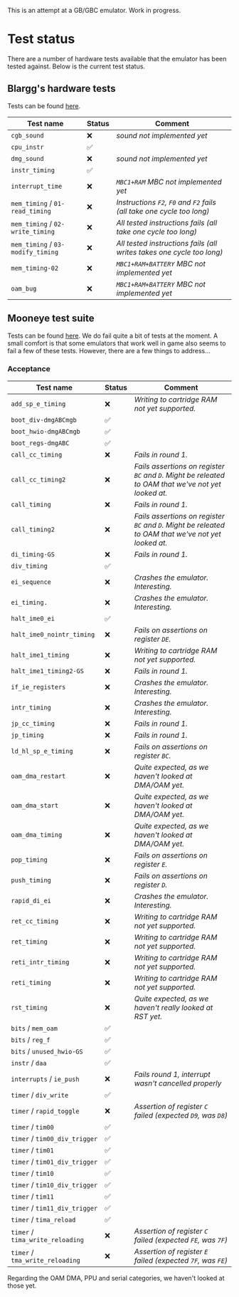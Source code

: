 This is an attempt at a GB/GBC emulator. Work in progress.

# Test status
There are a number of hardware tests available that the emulator has been tested against. Below is the current test status.

## Blargg's hardware tests
Tests can be found [here](https://github.com/retrio/gb-test-roms).

| Test name | Status | Comment |
| ----------- | -------- | --- |
| `cgb_sound` | &#x274c; | *sound not implemented yet*
| `cpu_instr` | &#x2705; |
| `dmg_sound` | &#x274c; | *sound not implemented yet*
| `instr_timing` | &#x2705; |
| `interrupt_time` | &#x274c; | *`MBC1+RAM` MBC not implemented yet*
| `mem_timing` / `01-read_timing` | &#x274c; | *Instructions `F2`, `F0` and `F2` fails (all take one cycle too long)*
| `mem_timing` / `02-write_timing` | &#x274c; | *All tested instructions fails (all take one cycle too long)*
| `mem_timing` / `03-modify_timing` | &#x274c; | *All tested instructions fails (all writes takes one cycle too long)*
| `mem_timing-02` | &#x274c; | *`MBC1+RAM+BATTERY` MBC not implemented yet*
| `oam_bug` | &#x274c; | *`MBC1+RAM+BATTERY` MBC not implemented yet*

## Mooneye test suite
Tests can be found [here](https://github.com/Gekkio/mooneye-test-suite). We do fail quite a bit of tests at the moment. A small comfort is that some emulators that work well in game also seems to fail a few of these tests. However, there are a few things to address...

### Acceptance
| Test name | Status | Comment |
| ----------- | -------- | --- |
| `add_sp_e_timing` | &#x274c; | *Writing to cartridge RAM not yet supported.*
| `boot_div-dmgABCmgb` | &#x2705; |
| `boot_hwio-dmgABCmgb` | &#x2705; |
| `boot_regs-dmgABC` | &#x2705; |
| `call_cc_timing` | &#x274c; | *Fails in round 1.*
| `call_cc_timing2` | &#x274c; | *Fails assertions on register `BC` and `D`. Might be releated to OAM that we've not yet looked at.*
| `call_timing` | &#x274c; | *Fails in round 1.*
| `call_timing2` | &#x274c; | *Fails assertions on register `BC` and `D`. Might be releated to OAM that we've not yet looked at.*
| `di_timing-GS` | &#x274c; | *Fails in round 1.*
| `div_timing` | &#x2705; |
| `ei_sequence` | &#x274c; | *Crashes the emulator. Interesting.*
| `ei_timing.` | &#x274c; | *Crashes the emulator. Interesting.*
| `halt_ime0_ei` | &#x2705; |
| `halt_ime0_nointr_timing` | &#x274c; | *Fails on assertions on register `DE`.*
| `halt_ime1_timing` | &#x274c; | *Writing to cartridge RAM not yet supported.*
| `halt_ime1_timing2-GS` | &#x274c; | *Fails in round 1.*
| `if_ie_registers` | &#x274c; | *Crashes the emulator. Interesting.*
| `intr_timing` | &#x274c; | *Crashes the emulator. Interesting.*
| `jp_cc_timing` | &#x274c; | *Fails in round 1.*
| `jp_timing` | &#x274c; | *Fails in round 1.*
| `ld_hl_sp_e_timing` | &#x274c; | *Fails on assertions on register `BC`.*
| `oam_dma_restart` | &#x274c; | *Quite expected, as we haven't looked at DMA/OAM yet.*
| `oam_dma_start` | &#x274c; | *Quite expected, as we haven't looked at DMA/OAM yet.*
| `oam_dma_timing` | &#x274c; | *Quite expected, as we haven't looked at DMA/OAM yet.*
| `pop_timing` | &#x274c; | *Fails on assertions on register `E`.*
| `push_timing` | &#x274c; | *Fails on assertions on register `D`.*
| `rapid_di_ei` | &#x274c; | *Crashes the emulator. Interesting.*
| `ret_cc_timing` | &#x274c; | *Writing to cartridge RAM not yet supported.*
| `ret_timing` | &#x274c; | *Writing to cartridge RAM not yet supported.*
| `reti_intr_timing` | &#x274c; | *Writing to cartridge RAM not yet supported.*
| `reti_timing` | &#x274c; | *Writing to cartridge RAM not yet supported.*
| `rst_timing` | &#x274c; | *Quite expected, as we haven't really looked at RST yet.*
| `bits` / `mem_oam` | &#x2705; |
| `bits` / `reg_f` | &#x2705; |
| `bits` / `unused_hwio-GS` | &#x2705; |
| `instr` / `daa` | &#x2705; |
| `interrupts` / `ie_push` | &#x274c; | *Fails round 1, interrupt wasn't cancelled properly*
| `timer` / `div_write` | &#x2705; |
| `timer` / `rapid_toggle` | &#x274c; | *Assertion of register `C` failed (expected `D9`, was `D8`)*
| `timer` / `tim00` | &#x2705; |
| `timer` / `tim00_div_trigger` | &#x2705; |
| `timer` / `tim01` | &#x2705; |
| `timer` / `tim01_div_trigger` | &#x2705; |
| `timer` / `tim10` | &#x2705; |
| `timer` / `tim10_div_trigger` | &#x2705; |
| `timer` / `tim11` | &#x2705; |
| `timer` / `tim11_div_trigger` | &#x2705; |
| `timer` / `tima_reload` | &#x2705; |
| `timer` / `tima_write_reloading` | &#x274c; | *Assertion of register `C` failed (expected `FE`, was `7F`)*
| `timer` / `tma_write_reloading` | &#x274c; | *Assertion of register `E` failed (expected `7F`, was `FE`)*

Regarding the OAM DMA, PPU and serial categories, we haven't looked at those yet.